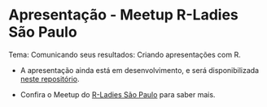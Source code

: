 # Apresentação - Meetup R-Ladies São Paulo
 Tema: Comunicando seus resultados: Criando apresentações com R. 

- A apresentação ainda está em desenvolvimento, e será disponibilizada [neste repositório](http://beatrizmilz.github.io/apresentacao_RLadies_xaringan).



- Confira o Meetup do [R-Ladies São Paulo](https://www.meetup.com/pt-BR/R-Ladies-Sao-Paulo/) para saber mais. 
